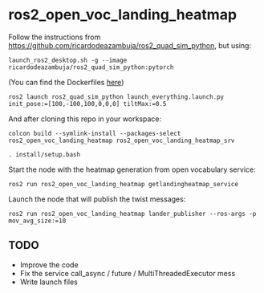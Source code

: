 # ros2_open_voc_landing_heatmap

Follow the instructions from https://github.com/ricardodeazambuja/ros2_quad_sim_python, but using:
```
launch_ros2_desktop.sh -g --image ricardodeazambuja/ros2_quad_sim_python:pytorch
```
(You can find the Dockerfiles [here](https://github.com/ricardodeazambuja/ros2_quad_sim_python/tree/main/docker))
```
ros2 launch ros2_quad_sim_python launch_everything.launch.py init_pose:=[100,-100,100,0,0,0] tiltMax:=0.5
```

And after cloning this repo in your workspace:
```
colcon build --symlink-install --packages-select ros2_open_voc_landing_heatmap ros2_open_voc_landing_heatmap_srv
```

```
. install/setup.bash
```

Start the node with the heatmap generation from open vocabulary service:
```
ros2 run ros2_open_voc_landing_heatmap getlandingheatmap_service
```

Launch the node that will publish the twist messages:
```
ros2 run ros2_open_voc_landing_heatmap lander_publisher --ros-args -p mov_avg_size:=10
```

## TODO
* Improve the code
* Fix the service call_async / future / MultiThreadedExecutor mess
* Write launch files